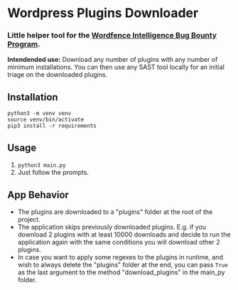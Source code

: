 # Wordpress Plugins Downloader

### Little helper tool for the [Wordfence Intelligence Bug Bounty Program](https://www.wordfence.com/threat-intel/bug-bounty-program/).

**Intendended use:** Download any number of plugins with any number of minimum installations. You can then use any SAST tool locally for an initial triage on the downloaded plugins.

## Installation
```
python3 -m venv venv
source venv/bin/activate
pip3 install -r requirements
```

## Usage
1) `python3 main.py`
2) Just follow the prompts.

## App Behavior
- The plugins are downloaded to a "plugins" folder at the root of the project.
- The application skips previously downloaded plugins. E.g. if you download 2 plugins with at least 10000 downloads and decide to run the application again with the same conditions you will download other 2 plugins.
- In case you want to apply some regexes to the plugins in runtime, and wish to always delete the "plugins" folder at the end, you can pass `True` as the last argument to the method "download_plugins" in the main_py folder.
